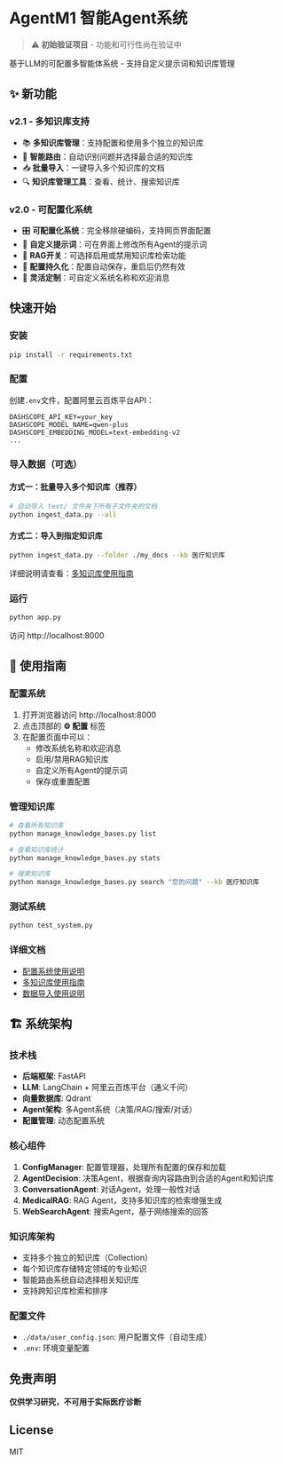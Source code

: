 # AgentM1 智能Agent系统

> ⚠️ **初始验证项目** - 功能和可行性尚在验证中

基于LLM的可配置多智能体系统 - 支持自定义提示词和知识库管理

## ✨ 新功能

### v2.1 - 多知识库支持
- 📚 **多知识库管理**：支持配置和使用多个独立的知识库
- 🎯 **智能路由**：自动识别问题并选择最合适的知识库
- 📥 **批量导入**：一键导入多个知识库的文档
- 🔍 **知识库管理工具**：查看、统计、搜索知识库

### v2.0 - 可配置化系统
- 🎛️ **可配置化系统**：完全移除硬编码，支持网页界面配置
- 📝 **自定义提示词**：可在界面上修改所有Agent的提示词
- 🔄 **RAG开关**：可选择启用或禁用知识库检索功能
- 💾 **配置持久化**：配置自动保存，重启后仍然有效
- 🎨 **灵活定制**：可自定义系统名称和欢迎消息

## 快速开始

### 安装
```bash
pip install -r requirements.txt
```

### 配置
创建`.env`文件，配置阿里云百炼平台API：
```
DASHSCOPE_API_KEY=your_key
DASHSCOPE_MODEL_NAME=qwen-plus
DASHSCOPE_EMBEDDING_MODEL=text-embedding-v2
...
```

### 导入数据（可选）

#### 方式一：批量导入多个知识库（推荐）
```bash
# 自动导入 text/ 文件夹下所有子文件夹的文档
python ingest_data.py --all
```

#### 方式二：导入到指定知识库
```bash
python ingest_data.py --folder ./my_docs --kb 医疗知识库
```

详细说明请查看：[多知识库使用指南](docs/多知识库使用指南.md)

### 运行
```bash
python app.py
```

访问 http://localhost:8000

## 📖 使用指南

### 配置系统

1. 打开浏览器访问 http://localhost:8000
2. 点击顶部的 **⚙️ 配置** 标签
3. 在配置页面中可以：
   - 修改系统名称和欢迎消息
   - 启用/禁用RAG知识库
   - 自定义所有Agent的提示词
   - 保存或重置配置

### 管理知识库

```bash
# 查看所有知识库
python manage_knowledge_bases.py list

# 查看知识库统计
python manage_knowledge_bases.py stats

# 搜索知识库
python manage_knowledge_bases.py search "您的问题" --kb 医疗知识库
```

### 测试系统

```bash
python test_system.py
```

### 详细文档

- [配置系统使用说明](docs/配置系统使用说明.md)
- [多知识库使用指南](docs/多知识库使用指南.md)
- [数据导入使用说明](docs/数据导入使用说明.md)

## 🏗️ 系统架构

### 技术栈
- **后端框架**: FastAPI
- **LLM**: LangChain + 阿里云百炼平台（通义千问）
- **向量数据库**: Qdrant
- **Agent架构**: 多Agent系统（决策/RAG/搜索/对话）
- **配置管理**: 动态配置系统

### 核心组件

1. **ConfigManager**: 配置管理器，处理所有配置的保存和加载
2. **AgentDecision**: 决策Agent，根据查询内容路由到合适的Agent和知识库
3. **ConversationAgent**: 对话Agent，处理一般性对话
4. **MedicalRAG**: RAG Agent，支持多知识库的检索增强生成
5. **WebSearchAgent**: 搜索Agent，基于网络搜索的回答

### 知识库架构

- 支持多个独立的知识库（Collection）
- 每个知识库存储特定领域的专业知识
- 智能路由系统自动选择相关知识库
- 支持跨知识库检索和排序

### 配置文件
- `./data/user_config.json`: 用户配置文件（自动生成）
- `.env`: 环境变量配置

## 免责声明
**仅供学习研究，不可用于实际医疗诊断**

## License
MIT

